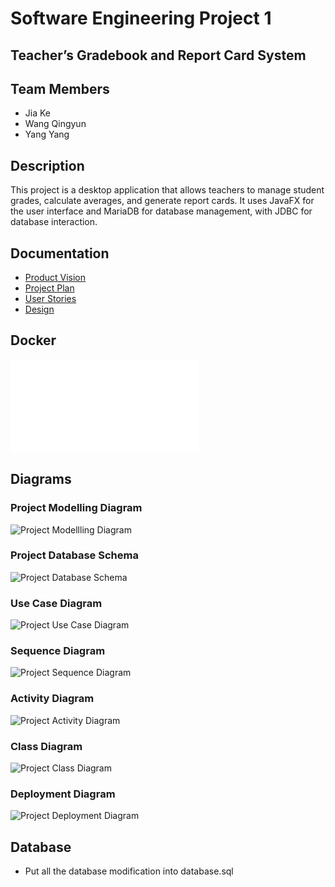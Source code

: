 # Software Engineering Project 1

## Teacher’s Gradebook and Report Card System

## Team Members
- Jia Ke
- Wang Qingyun
- Yang Yang

## Description
This project is a desktop application that allows teachers to manage student
grades, calculate averages, and generate report cards. It uses JavaFX for the
user interface and MariaDB for database management, with JDBC for database
interaction.

## Documentation
- [Product Vision](docs/product_vision_group3.pdf)
- [Project Plan](docs/project_plan_group3_v3.pdf)
- [User Stories](docs/UserStories.md)
- [Design](docs/Design.md)

## Docker
![Docker Setup](docs/DockerSetup.md "Docker Setup")

## Diagrams

### Project Modelling Diagram
![Project Modellling Diagram](docs/modelling-dia.png "Project Modelling Diagram")

### Project Database Schema
![Project Database Schema](docs/database-schema.png "Project Database Schema")

### Use Case Diagram
![Project Use Case Diagram](docs/dia_use_case.jpg "Project Use Case Diagram")

### Sequence Diagram
![Project Sequence Diagram](docs/dia_sequence.jpg "Project Sequence Diagram")

### Activity Diagram
![Project Activity Diagram](docs/dia_activities.jpg "Project Activity Diagram")

### Class Diagram
![Project Class Diagram](docs/dia_class.jpg "Project Class Diagram")

### Deployment Diagram
![Project Deployment Diagram](docs/dia_deployment.jpg "Project Deployment Diagram")

## Database
- Put all the database modification into database.sql

